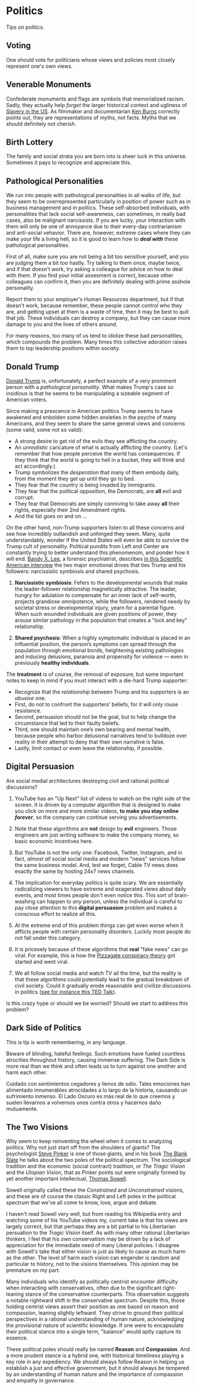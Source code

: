 # Politics
Tips on politics.


## Voting
One should vote for politicians whose views and policies most closely represent one's own views.


## Venerable Monuments
Confederate monuments and flags are symbols that memorialized racism. Sadly, they actually help *forget* the larger historical context and ugliness of [Slavery in the US](https://en.wikipedia.org/wiki/Slavery_in_the_United_States). As filmmaker and documentarian [Ken Burns](https://en.wikipedia.org/wiki/Ken_Burns) correctly points out, they are representations of myths, not facts. Myths that we should definitely not cherish.


## Birth Lottery
The family and social strata you are born into is sheer luck in this universe. Sometimes it pays to recognize and appreciate this.


## Pathological Personalities
We run into people with pathological personalities in all walks of life, but they seem to be overrepresented particularly in position of power such as in business management and in politics. These self-absorbed individuals, with personalities that lack social self-awareness, can sometimes, in really bad cases, also be malignant narcissists. If you are lucky, your interaction with them will only be one of annoyance due to their every-day contrarianism and anti-social vehavior. There are, however, extreme cases where they can make your life a living hell, so it is good to learn how to **_deal with_** these pathological personalities.

First of all, make sure you are not being a bit too sensitive yourself, and you are judging them a bit too hastly. Try talking to them once, maybe twice, and if that doesn't work, try asking a colleague for advice on how to deal with them. If you find your initial assesment is correct, because other colleagues can confirm it, then you are definitely dealing with prime asshole personality. 

Report them to your employer's Human Resources department, but if that doesn't work, because remember, these people cannot control who they are, and getting upset at them is a waste of time, then it may be best to quit that job. These individuals can destroy a company, but they can cause more damage to you and the lives of others around.

For many reasons, too many of us tend to idolize these bad personalities, which compounds the problem. Many times this collective adoration raises them to top leadership positions within society.


## Donald Trump
[Donald Trump](https://en.wikipedia.org/wiki/Donald_Trump) is, unfortunately, a perfect example of a very prominent person with a _pathological personality_. What makes Trump's case so insidious is that he seems to be manipulating a sizeable segment of American voters.

Since making a prescence in American politics Trump seems to have awakened and enbolden some hidden anxieties in the psyche of many Americans, and they seem to share the same general views and concerns (some valid, some not so valid):

- A strong desire to get rid of the evils they see afflicting the country.
- An *unrealistic* caricature of what is actually afflicting the country. (Let's remember that how people perceive the world has consequences. If they think that the world is going to hell in a bucket, they will think and act accordingly.)
- Trump symbolizes the _desperation_ that many of them embody daily, from the moment they get up until they go to bed.
- They fear that the country is being invaded by immigrants.
- They fear that the political opposition, the Democrats, are **all** evil and corrupt.
- They fear that Democrats are simply conniving to take away **all** their rights, especially their 2nd Amendment rights.
- And the list goes on and on ...

On the other hand, non-Trump supporters listen to all these concerns and see how incredibly outlandish and unhinged they seem. Many, quite understandably, wonder if the United States will even be able to survive the Trump cult of personality. Political pundits from Left and Center are constantly trying to better understand this phenomenom, and ponder how it will end. [Bandy X. Lee](https://en.wikipedia.org/wiki/Bandy_X._Lee), a forensic psychiatrist, describes [in this Scientific American interview](https://www.scientificamerican.com/article/the-shared-psychosis-of-donald-trump-and-his-loyalists/) the two major emotional drives that ties Trump and his followers: narcissistic symbiosis and shared psychosis.

1. **Narcissistic symbiosis**: Fefers to the developmental wounds that make the leader-follower relationship magnetically attractive. The leader, hungry for adulation to compensate for an inner lack of self-worth, projects grandiose omnipotence, while the followers, rendered needy by societal stress or developmental injury, yearn for a parental figure. When such wounded individuals are given positions of power, they arouse similar pathology in the population that creates a "lock and key" relationship.

2. **Shared psychosis**: When a highly symptomatic individual is placed in an influential position, the person’s symptoms can spread through the population through emotional bonds, heightening existing pathologies and inducing delusions, paranoia and propensity for violence — even in previously **healthy individuals**.

The **treatment** is of course, the removal of exposure, but some important notes to keep in mind if you must interact with a die-hard Trump supporter:

- Recognize that the _relationship_ between Trump and his supporters is an _abusive_ one.
- First, do not to confront the supporters’ beliefs, for it will only rouse resistance.
- Second, persuasion should not be the goal, but to help change the circumstance that led to their faulty beliefs.
- Third, one should maintain one’s own bearing and mental health, because people who harbor delusional narratives tend to bulldoze over reality in their attempt to deny that their own narrative is false.
- Lastly, limit contact or even leave the relationship, if possible.


## Digital Persuasion
Are social medial architectures destroying civil and rational political discussions?

1. YouTube has an "Up Next" list of videos to watch on the right side of the screen. It is driven by a computer algorithm that is designed to make you click on more and more similar videos, **to make you stay online _forever_**, so the company can continue serving you advertisements.

2. Note that these algorithms are **not** design by **evil** engineers. Those engineers are just writing software to make the company money, so basic economic incentives here.

3. But YouTube is not the only one: Facebook, Twitter, Instagram, and in fact, *almost all* social social media and modern "news" services follow the same business model. And, lest we forget, Cable TV news does exactly the same by hosting 24x7 news channels.

4. The implication for everyday politics is quite scary. We are essentially radicalizing viewers to have extreme and exagerated views about daily events, and most times people don't even notice this. This sort of brain-washing can happen to _any_ person, unless the individual is careful to pay close attention to this **digital persuasion** problem and makes a conscious effort to realize all this.

5. At the extreme end of this problem things can get even worse when it afflicts people with certain personality disorders. Luckily most people do not fall under this category.

6. It is pricesely because of these algorithms that **real** "fake news" can go viral. For example, this is how the [Pizzagate conspiracy theory](https://en.wikipedia.org/wiki/Pizzagate_conspiracy_theory) got started and went viral.

7. We all follow social media and watch TV all the time, but the reality is that these algorithms could potentially lead to the gradual breakdown of civil society. Could it gradually erode reasonable and civilize discussions in politics ([see for instance this TED Talk](https://youtu.be/iFTWM7HV2UI)).

Is this crazy hype or should we be worried? Should we start to address this problem?


## Dark Side of Politics

This is tip is worth remembering, in any language.

Beware of blinding, hateful feelings. Such emotions have fueled countless atrocities throughout history, causing immense suffering. The Dark Side is more real than we think and often leads us to turn against one another and harm each other.

Cuidado con sentimientos cegadores y llenos de odio. Tales emociones han alimentado innumerables atrocidades a lo largo de la historia, causando un sufrimiento inmenso. El Lado Oscuro es más real de lo que creemos y suelen llevarnos a volvernos unos contra otros y hacernos daño mutuamente.


## The Two Visions
Why seem to keep reinventing the wheel when it comes to analyzing politics. Why not just start off from the shoulders of giants? The psychologist [Steve Pinker](https://en.wikipedia.org/wiki/Steven_Pinker) is one of those giants, and in his book [The Blank Slate](https://en.wikipedia.org/wiki/The_Blank_Slate) he talks about the two poles of the political spectrum. The sociological tradition and the economic (social contract) tradition, or _The Tragic Vision_ and the _Utopian Vision_, that as Pinker points out were originally formed by yet another important intellectual, [Thomas Sowell](https://en.wikipedia.org/wiki/Thomas_Sowell).

Sowell originally called these the _Constrained_ and _Unconstrained_ visions, and these are of course the classic Right and Left poles in the political spectrum that we've all come to know, love, argue and debate.

I haven't read Sowell very well, but from reading his Wikipedia entry and watching some of his YouTube videos my, current take is that his views are largely correct, but that perhaps they are a bit partial to his Libertarian persuation to the *Tragic Vision* itself. As with many other rational Libertarian thinkers, I feel that his own conservatism may be driven by a lack of appreciation for the immediate need of many Liberal policies. I disagree with Sowell's take that either vision is just as likely to cause as much harm as the other. The level of harm each vision can engender is random and particular to history, not to the visions themselves. This opinion may be premature on my part.

Many individuals who identify as politically centrist encounter difficulty when interacting with conservatives, often due to the significant right-leaning stance of the conservative counterparts. This observation suggests a notable rightward shift in the conservative spectrum. Despite this, those holding centrist views assert their position as one based on reason and compassion, leaning slightly leftward. They strive to ground their political perspectives in a rational understanding of human nature, acknowledging the provisional nature of scientific knowledge. If one were to encapsulate their political stance into a single term, "balance" would aptly capture its essence.

These political poles should really be named **Reason** and **Compassion**. And a more prudent stance is a hybrid one, with historical timeliness playing a key role in any expediency. We should always follow Reason in helping us establish a just and effective government, but it should always be tempered by an understanding of human nature and the importance of compassion and empathy in governance.
